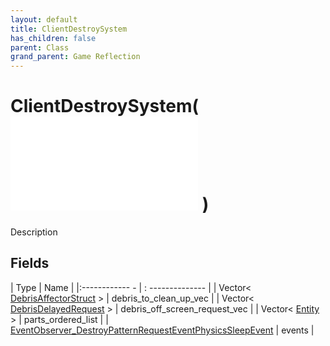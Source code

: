 ```yaml
---
layout: default
title: ClientDestroySystem
has_children: false
parent: Class
grand_parent: Game Reflection
---
```

# ClientDestroySystem( ![ System ](game-reflection/classes/system.md) )
Description 

## Fields
| Type | Name |
|:------------ - | : -------------- |
| Vector< [DebrisAffectorStruct](game-reflection/classes/debris_affector_struct.md) > | debris_to_clean_up_vec |
| Vector< [DebrisDelayedRequest](game-reflection/classes/debris_delayed_request.md) > | debris_off_screen_request_vec |
| Vector< [Entity](game-reflection/classes/entity.md) > | parts_ordered_list |
| [EventObserver_DestroyPatternRequestEventPhysicsSleepEvent](game-reflection/classes/event_observer__destroy_pattern_request_event_physics_sleep_event.md) | events |
